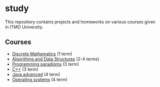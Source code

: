 # study
This repository contains projects and homeworks on various courses given in ITMO University.  
## Courses
* [Discrete Mathematics](discrete_math) (1 term)  
* [Algorithms and Data Structures](algorithms) (2-4 terms)
* [Programming paradigms](paradigms) (3 term)
* [C++](cpp/term1) (3 term)
* [Java advanced](java-advanced) (4 term)
* [Operating systems](os) (4 term)
